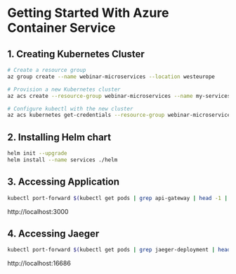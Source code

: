 # Getting Started With Azure Container Service

## 1. Creating Kubernetes Cluster

```sh
# Create a resource group
az group create --name webinar-microservices --location westeurope

# Provision a new Kubernetes cluster
az acs create --resource-group webinar-microservices --name my-services --generate-ssh-keys --orchestrator-type kubernetes

# Configure kubectl with the new cluster
az acs kubernetes get-credentials --resource-group webinar-microservices --name my-services --ssh-key-file ~/.ssh/id_rsa
```

## 2. Installing Helm chart

```sh
helm init --upgrade
helm install --name services ./helm
```

## 3. Accessing Application

```sh
kubectl port-forward $(kubectl get pods | grep api-gateway | head -1 | cut -f1 -d' ') 3000:3000
```

http://localhost:3000

## 4. Accessing Jaeger

```sh
kubectl port-forward $(kubectl get pods | grep jaeger-deployment | head -1 | cut -f1 -d' ') 16686:16686
```

http://localhost:16686
